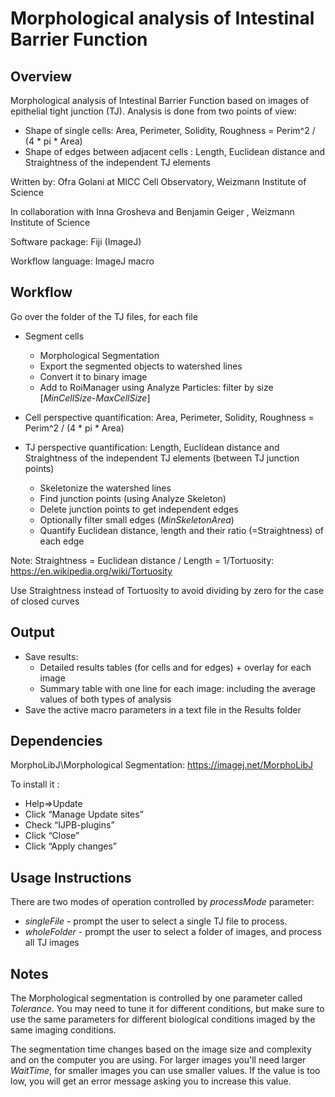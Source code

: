# Morphological analysis of Intestinal Barrier Function

## Overview

Morphological analysis of Intestinal Barrier Function based on images of epithelial tight junction (TJ).
Analysis is done from two points of view:
- Shape of single cells:  Area, Perimeter, Solidity, Roughness = Perim^2 / (4 * pi * Area)
- Shape of edges between adjacent cells : Length, Euclidean distance and Straightness of the independent TJ elements


Written by: Ofra Golani at MICC Cell Observatory, Weizmann Institute of Science

In collaboration with Inna Grosheva and Benjamin Geiger , Weizmann Institute of Science

Software package: Fiji (ImageJ)

Workflow language: ImageJ macro

## Workflow

Go over the folder of the TJ files, for each file
- Segment cells
	 + Morphological Segmentation
 	 + Export the segmented objects to watershed lines
 	 + Convert it to binary image
 	 + Add to RoiManager using Analyze Particles: filter by size [*MinCellSize*-*MaxCellSize*]

- Cell perspective quantification: Area, Perimeter, Solidity, Roughness = Perim^2 / (4 * pi * Area)
- TJ perspective quantification: Length, Euclidean distance and Straightness of the independent TJ elements (between TJ junction points)
 	 + Skeletonize the watershed lines
 	 + Find junction points (using Analyze Skeleton)
 	 + Delete junction points to get independent edges
 	 + Optionally filter small edges (*MinSkeletonArea*)
 	 + Quantify Euclidean distance, length and their ratio (=Straightness) of each edge

Note: Straightness = Euclidean distance / Length = 1/Tortuosity: https://en.wikipedia.org/wiki/Tortuosity

Use Straightness instead of Tortuosity to avoid dividing by zero for the case of closed curves

## Output

- Save results:
 	+ Detailed results tables (for cells and for edges) + overlay for each image
	+ Summary table with one line for each image: including the average values of both types of analysis
- Save the active macro parameters in a text file in the Results folder

## Dependencies

 MorphoLibJ\Morphological Segmentation: https://imagej.net/MorphoLibJ

 To install it :
 - Help=>Update
 - Click “Manage Update sites”
 - Check “IJPB-plugins”
 - Click “Close”
 - Click “Apply changes”

## Usage Instructions

  There are two modes of operation controlled by *processMode* parameter:
  - *singleFile* - prompt the user to select a single TJ file to process.
  - *wholeFolder* - prompt the user to select a folder of images, and process all TJ images

## Notes

The Morphological segmentation is controlled by one parameter called *Tolerance*.
You may need to tune it for different conditions, but make sure to use the same parameters for different biological conditions imaged by the same imaging conditions.

The segmentation time changes based on the image size and complexity and on the computer you are using. For larger images you'll need larger *WaitTime*, for smaller images you can use smaller values. If the value is too low, you will get an error message asking you to increase this value.
